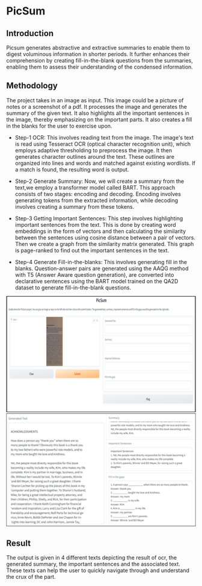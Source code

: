 # PicSum

## Introduction

Picsum generates abstractive and extractive summaries to enable them to digest voluminous information in shorter periods. It further enhances their comprehension 
by creating fill-in-the-blank questions from the summaries, enabling them to assess their understanding of the condensed information.

## Methodology

The project takes in an image as input. This image could be a picture of notes or a screenshot of a pdf. It processes the image and generates the summary of the given text. It also highlights all the important sentences in the image, thereby emphasizing on the important parts. It also creates a fill in the blanks for the user to exercise upon.

* Step-1 OCR: This involves reading text from the image. The image's text is read using Tesseract OCR (optical character recognition unit), which employs adaptive thresholding to preprocess the image. It then generates character outlines around the text. These outlines are organized into lines and words and matched against existing wordlists. If a match is found, the resulting word is output.

* Step-2 Generate Summary: Now, we will create a summary from the text,we employ a transformer model called BART. This approach consists of two stages: encoding and decoding. Encoding involves generating tokens from the extracted information, while decoding involves creating a summary from these tokens.

* Step-3 Getting Important Sentences: This step involves highlighting important sentences from the text. This is done by creating word embeddings in the form of vectors and then calculating the similarity between the sentences using cosine distance between a pair of vectors. Then we create a graph from the similarity matrix generated. This graph is page-ranked to find out the important sentences in the text.

* Step-4 Generate Fill-in-the-blanks: This involves generating fill in the blanks. Question-answer pairs are generated using the AAQG method with T5 (Answer Aware question generation), are converted into declarative sentences using the BART model trained on the QA2D dataset to generate fill-in-the-blank questions.

![Demo Picture 1](https://github.com/SahilDanayak/PicSum/blob/main/PicSum-Demo-Picture1.png?raw=true)
![Demo Picture 2](https://github.com/SahilDanayak/PicSum/blob/main/PicSum-Demo-Picture2.png?raw=true)

## Result

The output is given in 4 different texts depicting the result of ocr, the generated summary, the important sentences and the associated text. These texts can help the user to quickly navigate through and understand the crux of the part.
